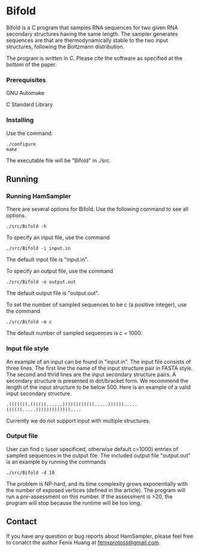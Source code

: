 # Bifold

Bifold is a C program that samples RNA sequences for two given RNA secondary structures having the same length. The sampler generates sequences are that are thermodynamically stable to the two input structures, following the Boltzmann distribution. 

The program is written in C. Please cite the software as specified at the bottom of the paper. 


### Prerequisites

GNU Automake

C Standard Library


### Installing

Use the command: 

```
./configure
make
```
The executable file will be "Bifold" in ./src. 


## Running 

### Running HamSampler 

There are several options for Bifold. Use the following command to see all options. 
```
./src/Bifold -h  
```

To specify an input file, use the command
```
./src/Bifold -i input.in 
```
The default input file is "input.in". 

To specify an output file, use the command
```
./src/Bifold -o output.out 
```
The default output file is "output.out". 

To set the number of sampled sequences to be c (a positive integer), use the command
```
./src/Bifold -m c
```
The default number of sampled sequences is c = 1000. 


### Input file style

An example of an input can be found in "input.in". The input file consists of three lines. The first line the name of the input structure pair in FASTA style. The second and thrid lines are the input secondary structure pairs. A secondary structure is presented in dot/bracket form. We recommend the length of the input structure to be below 500. Here is an example of a valid input secondary structure.  
```
.(((((((.((((((......))))))((((((.....)))))).....((((((.....)))))))))))))....
```

Currently we do not support input with multiple structures. 

### Output file

User can find c (user specificed, otherwise default c=1000) entries of sampled sequences in the output file. The included output file "output.out" is an example by running the commands
```
./src/Bifold -d 10 
```

The problem is NP-hard, and its time complexity grows exponentially with the number of exposed vertices (defined in the article). The program will run a pre-assessment on this number. If the assessment is >20, the program will stop because the runtime will be too long. 


## Contact

If you have any question or bug reports about HamSampler, please feel free to conatct the author Fenix Huang at fenixprotoss@gmail.com.  




